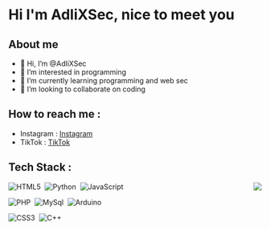 # Hi I'm AdliXSec, nice to meet you

## About me

- 👋 Hi, I’m @AdliXSec
- 👀 I’m interested in programming
- 🌱 I’m currently learning programming and web sec
- 💙 I’m looking to collaborate on coding

## How to reach me :
- Instagram : [Instagram](https://instagram.com/adli.adl._)
- TikTok    : [TikTok](https://www.tiktok.com/@dlixonly._)

## Tech Stack :
<img src="https://raw.githubusercontent.com/vitasha10/vitasha10/master/assets/Night-Coding.gif" align="right">


![HTML5](https://img.shields.io/badge/HTML5-%2311141f?style=flat&logo=html5&logoColor=%23E34F26)&nbsp;
![Python](https://img.shields.io/badge/Python-%2311141f?style=flat&logo=python&logoColor=%23007ACC)&nbsp;
![JavaScript](https://img.shields.io/badge/JS-%2311141f?style=flat&logo=javascript&logoColor=yellow)&nbsp;

![PHP](https://img.shields.io/badge/PHP-%2311141f?style=flat&logo=php&logoColor=%23777BB4)&nbsp;
![MySql](https://img.shields.io/badge/MySql-%2311141f?style=flat&logo=mysql&logoColor=white)&nbsp;
![Arduino](https://img.shields.io/badge/Arduino-%2311141f?style=flat&logo=arduino&logoColor=cyan)&nbsp;

![CSS3](https://img.shields.io/badge/CSS3-%2311141f?style=flat&logo=css3&logoColor=1572B6)&nbsp;
![C++](https://img.shields.io/badge/++-%2311141f?style=flat&logo=c&logoColor=1572B6)&nbsp;
<!---
AdliXSec/AdliXSec is a ✨ special ✨ repository because its `README.md` (this file) appears on your GitHub profile.
You can click the Preview link to take a look at your changes.
--->
